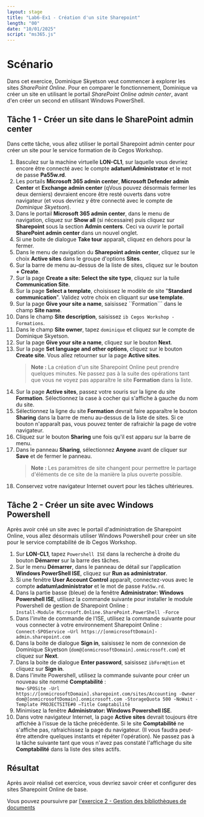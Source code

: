 ```yaml
---
layout: stage
title: "Lab6-Ex1 - Création d'un site Sharepoint"
length: "00"
date: "10/01/2025"
script: "ms365.js"
---
```

# Scénario
Dans cet exercice, Dominique Skyetson veut commencer à explorer les sites *SharePoint Online*. Pour en comparer le fonctionnement, Dominique va créer un site en utilisant le portail *SharePoint Online admin center*, avant d'en créer un second en utilisant Windows PowerShell.

## Tâche 1 - Créer un site dans le SharePoint admin center
Dans cette tâche, vous allez utiliser le portail Sharepoint admin center pour créer un site pour le service formation de ib Cegos Workshop.
1. Basculez sur la machine virtuelle **LON-CL1**, sur laquelle vous devriez encore être connecté avec le compte **adatum\Administrator** et le mot de passe **Pa55w.rd**.
1. Les portails **Microsoft 365 admin center**, **Microsoft Defender admin Center** et **Exchange admin center** (qVous pouvez désormais fermer les deux derniers) devraient encore être resté ouverts dans votre navigateur (et vous devriez y être connecté avec le compte de *Dominique Skyetson*).
1. Dans le portail **Microsoft 365 admin center**, dans le menu de navigation, cliquez sur **Show all** (si nécessaire) puis cliquez sur **Sharepoint** sous la section **Admin centers**. Ceci va ouvrir le portail **SharePoint admin center** dans un nouvel onglet.
1. Si une boite de dialogue **Take tour** apparaît, cliquez en dehors pour la fermer.
1. Dans le menu de navigation du **Sharepoint admin center**, cliquez sur le choix **Active sites** dans le groupe d'options **Sites**.
1. Sur la barre de menu au-dessus de la liste de sites, cliquez sur le bouton **+ Create**.
1. Sur la page **Create a site: Select the site type**, cliquez sur la tuile **Communication Site**.
1. Sur la page **Select a template**, choisissez le modèle de site "**Standard communication**". Validez votre choix en cliquant sur **use template**.
1. Sur la page **Give your site a name**, saisissez ``Formation``` dans le champ **Site name**.
1. Dans le champ **Site description**, saisissez ```ib Cegos Workshop - Formations```.
1. Dans le champ **Site owner**, tapez ```dominique``` et cliquez sur le compte de Dominique Skyetson.
1. Sur la page **Give your site a name**, cliquez sur le bouton **Next**.
1. Sur la page **Set language and other options**, cliquez sur le bouton **Create site**. Vous allez retourner sur la page **Active sites**.
	>**Note :** La création d'un site Sharepoint Online peut prendre quelques minutes. Ne passez pas à la suite des opérations tant que vous ne voyez pas apparaître le site **Formation** dans la liste.
1. Sur la page **Active sites**, passez votre souris sur la ligne du site **Formation**. Sélectionnez la case à cocher qui s'affiche à gauche du nom du site.
1. Sélectionnez la ligne du site **Formation** devrait faire apparaître le bouton **Sharing** dans la barre de menu au-dessus de la liste de sites. Si ce bouton n'apparaît pas, vous pouvez tenter de rafraichir la page de votre navigateur.
1. Cliquez sur le bouton **Sharing** une fois qu'il est apparu sur la barre de menu.
1. Dans le panneau **Sharing**, sélectionnez **Anyone** avant de cliquer sur **Save** et de fermer le panneau.
	>**Note :** Les paramètres de site changent pour permettre le partage d'éléments de ce site de la manière la plus ouverte possible.
1. Conservez votre navigateur Internet ouvert pour les tâches ultérieures.

## Tâche 2 - Créer un site avec Windows Powershell
Après avoir créé un site avec le portail d'administration de Sharepoint Online, vous allez désormais utiliser Windows Powershell pour créer un site pour le service comptabilité de ib Cegos Workshop.
1. Sur **LON-CL1**, tapez ```Powershell ISE``` dans la recherche à droite du bouton **Démarrer** sur la barre des tâches.
1. Sur le menu **Démarrer**, dans le panneau de détail sur l'application **Windows PowerShell ISE**, cliquez sur **Run as administrator**.
1. Si une fenêtre **User Account Control** apparaît, connectez-vous avec le compte **adatum\administrator** et le mot de passe ```Pa55w.rd```.
1. Dans la partie basse (bleue) de la fenêtre **Administrator: Windows Powershell ISE**, utilisez la commande suivante pour installer le module Powershell de gestion de Sharepoint Online :  
	```Install-Module Microsoft.Online.SharePoint.PowerShell -Force```
1. Dans l'invite de commande de l'ISE, utilisez la commande suivante pour vous connecter à votre environnement Sharepoint Online :  
	```Connect-SPOService –Url https://[onmicrosoftDomain]-admin.sharepoint.com```
1. Dans la boite de dialogue **Sign in**, saisissez le nom de connexion de Dominique Skyetson (```dom@[onmicrosoftDomain].onmicrosoft.com```) et cliquez sur **Next**.
1. Dans la boite de dialogue **Enter password**, saisissez ```ibForm@tion``` et cliquez sur **Sign in**.
1. Dans l'invite Powershell, utilisez la commande suivante pour créer un nouveau site nommé **Comptabilité** :  
	```New-SPOSite -Url https://[onmicrosoftDomain].sharepoint.com/sites/Accounting -Owner dom@[onmicrosoftDomain].onmicrosoft.com -StorageQuota 500 -NoWait -Template PROJECTSITE#0 –Title Comptabilité```
1. Minimisez la fenêtre **Administrator: Windows Powershell ISE**.
1. Dans votre navigateur Internet, la page **Active sites** devrait toujours être affichée à l'issue de la tâche précédente. Si le site **Comptabilité** ne s'affiche pas, rafraichissez la page du navigateur. (Il vous faudra peut-être attendre quelques instants et répéter l'opération). Ne passez pas à la tâche suivante tant que vous n'avez pas constaté l'affichage du site **Comptabilité** dans la liste des sites actifs.

## Résultat
Après avoir réalisé cet exercice, vous devriez savoir créer et configurer des sites Sharepoint Online de base.

Vous pouvez poursuivre par [l'exercice 2 - Gestion des bibliothèques de documents](lab6e2)